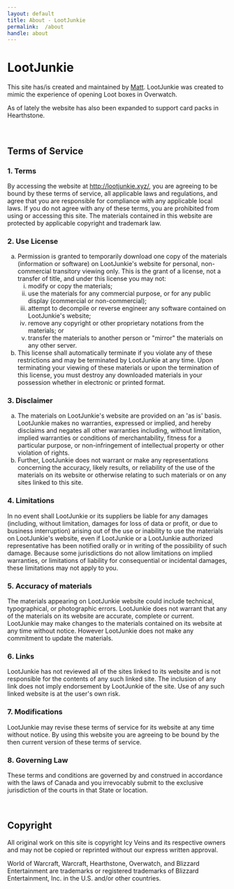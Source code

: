 ```yaml
---
layout: default
title: About - LootJunkie
permalink:  /about
handle: about
---
```


<div class="legal">
  <h1>LootJunkie</h1>
  <p>This site has/is created and maintained by <a href="https://twitter.com/omgmrm" target="_blank">Matt</a>. LootJunkie was created to mimic the experience of opening Loot boxes in Overwatch.</p>
  <p>As of lately the website has also been expanded to support card packs in Hearthstone.</p>
  <br>
  <h2>Terms of Service</h2>
  <h3>1. Terms</h3>
  <p>By accessing the website at <a href="http://lootjunkie.xyz/">http://lootjunkie.xyz/</a>, you are agreeing to be bound by these terms of service, all applicable laws and regulations, and agree that you are responsible for compliance with any applicable local laws. If you do not agree with any of these terms, you are prohibited from using or accessing this site. The materials contained in this website are protected by applicable copyright and trademark law.</p>
  <h3>2. Use License</h3>
  <ol type="a">
    <li>Permission is granted to temporarily download one copy of the materials (information or software) on LootJunkie's website for personal, non-commercial transitory viewing only. This is the grant of a license, not a transfer of title, and under this license you may not:
    <ol type="i">
        <li>modify or copy the materials;</li>
        <li>use the materials for any commercial purpose, or for any public display (commercial or non-commercial);</li>
        <li>attempt to decompile or reverse engineer any software contained on LootJunkie's website;</li>
        <li>remove any copyright or other proprietary notations from the materials; or</li>
        <li>transfer the materials to another person or "mirror" the materials on any other server.</li>
    </ol>
      </li>
    <li>This license shall automatically terminate if you violate any of these restrictions and may be terminated by LootJunkie at any time. Upon terminating your viewing of these materials or upon the termination of this license, you must destroy any downloaded materials in your possession whether in electronic or printed format.</li>
  </ol>
  <h3>3. Disclaimer</h3>
  <ol type="a">
    <li>The materials on LootJunkie's website are provided on an 'as is' basis. LootJunkie makes no warranties, expressed or implied, and hereby disclaims and negates all other warranties including, without limitation, implied warranties or conditions of merchantability, fitness for a particular purpose, or non-infringement of intellectual property or other violation of rights.</li>
    <li>Further, LootJunkie does not warrant or make any representations concerning the accuracy, likely results, or reliability of the use of the materials on its website or otherwise relating to such materials or on any sites linked to this site.</li>
  </ol>
  <h3>4. Limitations</h3>
  <p>In no event shall LootJunkie or its suppliers be liable for any damages (including, without limitation, damages for loss of data or profit, or due to business interruption) arising out of the use or inability to use the materials on LootJunkie's website, even if LootJunkie or a LootJunkie authorized representative has been notified orally or in writing of the possibility of such damage. Because some jurisdictions do not allow limitations on implied warranties, or limitations of liability for consequential or incidental damages, these limitations may not apply to you.</p>
  <h3>5. Accuracy of materials</h3>
  <p>The materials appearing on LootJunkie website could include technical, typographical, or photographic errors. LootJunkie does not warrant that any of the materials on its website are accurate, complete or current. LootJunkie may make changes to the materials contained on its website at any time without notice. However LootJunkie does not make any commitment to update the materials.</p>
  <h3>6. Links</h3>
  <p>LootJunkie has not reviewed all of the sites linked to its website and is not responsible for the contents of any such linked site. The inclusion of any link does not imply endorsement by LootJunkie of the site. Use of any such linked website is at the user's own risk.</p>
  <h3>7. Modifications</h3>
  <p>LootJunkie may revise these terms of service for its website at any time without notice. By using this website you are agreeing to be bound by the then current version of these terms of service.</p>
  <h3>8. Governing Law</h3>
  <p>These terms and conditions are governed by and construed in accordance with the laws of Canada and you irrevocably submit to the exclusive jurisdiction of the courts in that State or location.</p><br>
  <h2>Copyright</h2>
  <p>All original work on this site is copyright Icy Veins and its respective owners and may not be copied or reprinted without our express written approval.</p>
  <p>World of Warcraft, Warcraft, Hearthstone, Overwatch, and Blizzard Entertainment are trademarks or registered trademarks of Blizzard Entertainment, Inc. in the U.S. and/or other countries.</p><br>
</div>